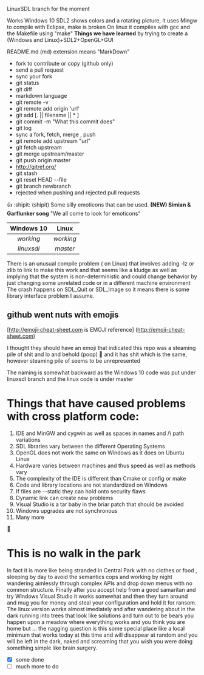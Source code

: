 LinuxSDL branch for the moment

Works Windows 10 SDL2 shows colors and a rotating picture, It uses Mingw to compile with Eclipse, make is broken
On linux it compiles with gcc and the Makefile using "make"
**Things we have learned**
by trying to create a (Windows and Linux)+SDL2+OpenGL+GUI

README.md (md) extension means "MarkDown"

* fork to contribute or copy (github only)
* send a pull request
* sync your fork
* git status
* git diff
* markdown language
* git remote -v
* git remote add origin 'url'
* git add [. || filename || * ]
* git commit -m "What this commit does"
* git log
* sync a fork, fetch, merge , push
* git remote add upstream "url"
* git fetch upstream <pass>
* git merge upstream/master 
* git push origin master <pass>
* http://gitref.org/
* git stash
* git reset HEAD --file
* git branch newbranch
* rejected when pushing and rejected pull requests

:+1: :shipit: (shipit) Some silly emoticons that can be used. **(NEW) Simian & Garflunker song** "We all come to look for emoticons"

| Windows 10 | Linux | 
| :---: | :---: |
| *working*  | *working* |
| *linuxsdl*  | *master* |


There is an unusual compile problem ( on Linux) that involves adding -lz or zlib to link to make this work 
and that seems like a kludge as well as implying that the system is non-deterministic
and could change behavior by just changing some unrelated code or in a different machine environment
The crash happens on SDL_Quit or SDL_Image so it means there is some library interface problem I assume.

## github went nuts with emojis 
[http://emoji-cheat-sheet.com is EMOJI reference] (http://emoji-cheat-sheet.com)

I thought they should have an emoji that indicated this repo was a steaming pile of shit and lo and behold (poop) :poop:
and it has shit which is the same, however steaming pile of seems to be unrepresented

The naming is somewhat backward as the Windows 10 code was put under linuxsdl branch and the linux code is under master

# Things that have caused problems with cross platform code:
1. IDE and MinGW and cygwin as well as spaces in names and /\ path variations
2. SDL libraries vary between the different Operating Systems
3. OpenGL does not work the same on Windows as it does on Ubuntu Linux
4. Hardware varies between machines and thus speed as well as methods vary
5. The complexity of the IDE is different than Cmake or config or make
6. Code and library locations are not standardized on Windows
7. If files are --static they can hold onto security flaws
8. Dynamic link can create new problems
9. Visual Studio is a tar baby in the briar patch that should be avoided
10. Windows upgrades are not synchronous
11. Many more

:pizza:

# This is no walk in the park
In fact it is more like being stranded in Central Park with no clothes or food , sleeping by day to avoid the semantics cops 
and working by night wandering aimlessly through complex APIs and drop down menus with no common structure.
Finally after you accept help from a good samaritan and try Windows Visual Studio it works somewhat and then they turn
around and mug you for money and steal your configuration and hold it for ransom.
The linux version works almost imediately and after wandering about in the dark running into trees that look like
solutions and turn out to be bears you happen upon a meadow where everything works and you think you are home but ...
the nagging question is this some special place like a local minimum that works today at this time and will disappear 
at random and you will be left in the dark, naked and screaming that you wish you were doing something simple like brain surgery.

- [x] some done
- [ ] much more to do
